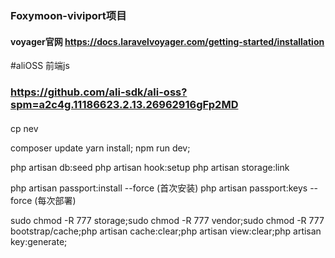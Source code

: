 ### Foxymoon-viviport项目
#### voyager官网 https://docs.laravelvoyager.com/getting-started/installation
#aliOSS 前端js
### https://github.com/ali-sdk/ali-oss?spm=a2c4g.11186623.2.13.26962916gFp2MD
#### 

cp nev

composer update
yarn install;
npm run dev;

php artisan db:seed 
php artisan hook:setup
php artisan storage:link

php artisan passport:install --force   (首次安装)
php artisan passport:keys --force  (每次部署)


sudo chmod -R 777 storage;sudo chmod -R 777 vendor;sudo chmod -R  777 bootstrap/cache;php artisan cache:clear;php artisan view:clear;php artisan key:generate;








